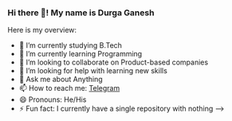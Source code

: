 ### Hi there 👋! My name is Durga Ganesh

Here is my overview:

- 🔭 I’m currently studying B.Tech
- 🌱 I’m currently learning Programming
- 👯 I’m looking to collaborate on Product-based companies
- 🤔 I’m looking for help with learning new skills
- 💬 Ask me about Anything
- 📫 How to reach me: [Telegram](https://t.me/ganesh_4)
- 😄 Pronouns: He/His
- ⚡ Fun fact: I currently have a single repository with nothing
-->
